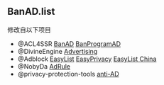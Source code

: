 ## BanAD.list

修改自以下项目

- @ACL4SSR [BanAD](https://github.com/ACL4SSR/ACL4SSR/blob/master/Clash/BanAD.list) [BanProgramAD](https://github.com/ACL4SSR/ACL4SSR/blob/master/Clash/BanProgramAD.list)
- @DivineEngine [Advertising](https://github.com/DivineEngine/Profiles/blob/master/Quantumult/Filter/Guard/Advertising.list)
- @Adblock [EasyList](https://easylist.to/easylist/easylist.txt) [EasyPrivacy](https://easylist.to/easylist/easyprivacy.txt) [EasyList China](https://easylist-downloads.adblockplus.org/easylistchina.txt)
- @NobyDa [AdRule](https://github.com/NobyDa/Script/blob/master/QuantumultX/AdRule.list)
- @privacy-protection-tools [anti-AD](https://github.com/privacy-protection-tools/anti-AD/blob/master/anti-ad-surge.txt)

